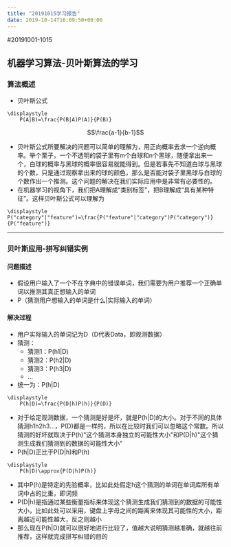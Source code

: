 ```yaml
---
title: "20191015学习报告"
date: 2019-10-14T16:09:50+08:00
---
```


#20191001-1015
## 机器学习算法-贝叶斯算法的学习
### 算法概述
* 贝叶斯公式  

```katex
\displaystyle
	P(A|B)=\frac{P(B|A)P(A)}{P(B)}
```  

$$\frac{a-1}{b-1}$$

* 贝叶斯公式所要解决的问题可以简单的理解为，用正向概率去求一个逆向概率。举个栗子，一个不透明的袋子里有m个白球和n个黑球，随便拿出来一个，白球的概率与黑球的概率很容易就能得到。但是若事先不知道白球与黑球的个数，只是通过观察拿出来的球的颜色，那么是否能对袋子里黑球与白球的个数作出一个推测。这个问题的解决在我们实际应用中是非常有必要性的。
* 在机器学习的视角下，我们把A理解成“类别标签”，把B理解成“具有某种特征”。这样贝叶斯公式可以理解为
```katex
\displaystyle
P("category"|"feature")=\frac{P("feature"|"category")P("category")}{P("feature")}
```  
***
### 贝叶斯应用-拼写纠错实例
#### 问题描述
* 假设用户输入了一个不在字典中的错误单词，我们需要为用户推荐一个正确单词以推测其真正想输入的单词
* P（猜测用户想输入的单词是什么|实际输入的单词）  

#### 解决过程
* 用户实际输入的单词记为D（D代表Data，即观测数据）
* 猜测：
	* 猜测1：P(h1|D)
	* 猜测2：P(h2|D)
	* 猜测3：P(h3|D)
	* ...
* 统一为：P(h|D)
```katex
\displaystyle
	P(h|D)=\frac{P(D|h)P(h)}{P(D)}
```
* 对于给定观测数据，一个猜测是好是坏，就是P(h|D)的大小。对于不同的具体猜测h1h2h3...，P(D)都是一样的，所以在比较时我们可以忽略这个常数。所以猜测的好坏就取决于P(h)"这个猜测本身独立的可能性大小"和P(D|h)"这个猜测生成我们猜测到的数据的可能性大小"
* P(h|D)正比于P(D|h)和P(h)  

```katex
\displaystyle
	P(h|D)\approx{P(D|h)P(h)}
```
* 其中P(h)是特定的先验概率，比如此处假定h这个猜测的单词在单词库所有单词中占的比重，即词频
* P(D|h)是指通过某些衡量指标来体现这个猜测生成我们猜测到的数据的可能性大小，比如此处可以采用，键盘上字母之间的距离来体现其可能性的大小，距离越近可能性越大，反之则越小
* 那么现在P(h|D)就可以很好地进行比较了，值越大说明猜测越准确，就越往前推荐，这样就完成拼写纠错的目的


